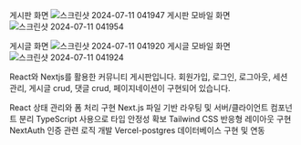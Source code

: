 게시판 화면
![스크린샷 2024-07-11 041947](https://github.com/chatmoon3/community/assets/131834945/81b18b54-ad68-4033-90bc-2a4312e5137e)
게시판 모바일 화면
![스크린샷 2024-07-11 041954](https://github.com/chatmoon3/community/assets/131834945/52a5c022-56de-47ef-83b4-dfdd05085d31)

게시글 화면
![스크린샷 2024-07-11 041920](https://github.com/chatmoon3/community/assets/131834945/c896b765-99bc-4e03-b7a9-ec7acace0983)
게시글 모바일 화면
![스크린샷 2024-07-11 041924](https://github.com/chatmoon3/community/assets/131834945/cc164910-b2db-4dd2-9ab0-4629d41cbb81)


React와 Nextjs를 활용한 커뮤니티 게시판입니다.
회원가입, 로그인, 로그아웃, 세션 관리, 게시글 crud, 댓글 crud, 페이지네이션이 구현되어 있습니다.

React 상태 관리와 폼 처리 구현
Next.js 파일 기반 라우팅 및 서버/클라이언트 컴포넌트 분리
TypeScript 사용으로 타입 안정성 확보
Tailwind CSS 반응형 레이아웃 구현
NextAuth 인증 관련 로직 개발
Vercel-postgres 데이터베이스 구현 및 연동

